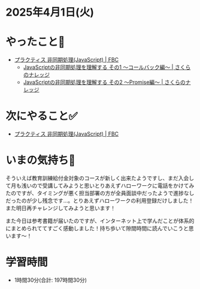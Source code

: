 # 2025年4月1日(火)

# やったこと📝

- [プラクティス 非同期処理\(JavaScript\) \| FBC](https://bootcamp.fjord.jp/practices/204)
  - [JavaScriptの非同期処理を理解する その1 〜コールバック編〜 \| さくらのナレッジ](https://knowledge.sakura.ad.jp/24888/)
  - [JavaScriptの非同期処理を理解する その2 〜Promise編〜 \| さくらのナレッジ](https://knowledge.sakura.ad.jp/24890/)

# 次にやること✅

- [プラクティス 非同期処理\(JavaScript\) \| FBC](https://bootcamp.fjord.jp/practices/204)

# いまの気持ち🫶

そういえば教育訓練給付金対象のコースが新しく出来たようですし、まだ入会して月も浅いので受講してみようと思いとりあえずハローワークに電話をかけてみたのですが、タイミングが悪く担当部署の方が全員面談中だったようで進捗なしだったのが少し残念です…。とりあえずハローワークの利用登録だけしました！また明日再チャレンジしてみようと思います！

また今日は参考書籍が届いたのですが、インターネット上で学んだことが体系的にまとめられててすごく感動しました！持ち歩いて隙間時間に読んでいこうと思います〜！

# 学習時間

- 1時間30分(合計: 197時間30分)
